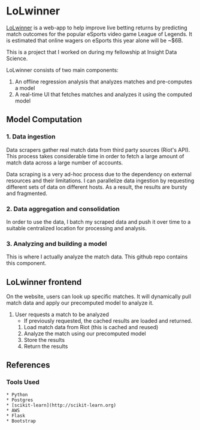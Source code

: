 # LoLwinner

[LoLwinner](http://lolwinner.chaneylin.com/) is a web-app to help improve live betting returns by predicting match outcomes for the popular eSports video game League of Legends. It is estimated that online wagers on eSports this year alone will be ~$6B. 

This is a project that I worked on during my fellowship at Insight Data Science.

LoLwinner consists of two main components:
1. An offline regression analysis that analyzes matches and pre-computes a model
2. A real-time UI that fetches matches and analyzes it using the computed model

## Model Computation
### 1. Data ingestion
Data scrapers gather real match data from third party sources (Riot's API). This process takes considerable time in order to fetch a large amount of match data across a large number of accounts.

Data scraping is a very ad-hoc process due to the dependency on external resources and their limitations. I can parallelize data ingestion by requesting different sets of data on different hosts. As a result, the results are bursty and fragmented.

### 2. Data aggregation and consolidation

In order to use the data, I batch my scraped data and push it over time to a suitable centralized location for processing and analysis.

### 3. Analyzing and building a model
This is where I actually analyze the match data. This github repo contains this component.

## LoLwinner frontend

On the website, users can look up specific matches. It will dynamically pull match data and apply our precomputed model to analyze it.

1. User requests a match to be analyzed
    * If previously requested, the cached results are loaded and returned.
    1. Load match data from Riot (this is cached and reused)
    3. Analyze the match using our precomputed model
    4. Store the results
    5. Return the results


## References
### Tools Used

    * Python
    * Postgres
    * [scikit-learn](http://scikit-learn.org)
    * AWS
    * Flask
    * Bootstrap

